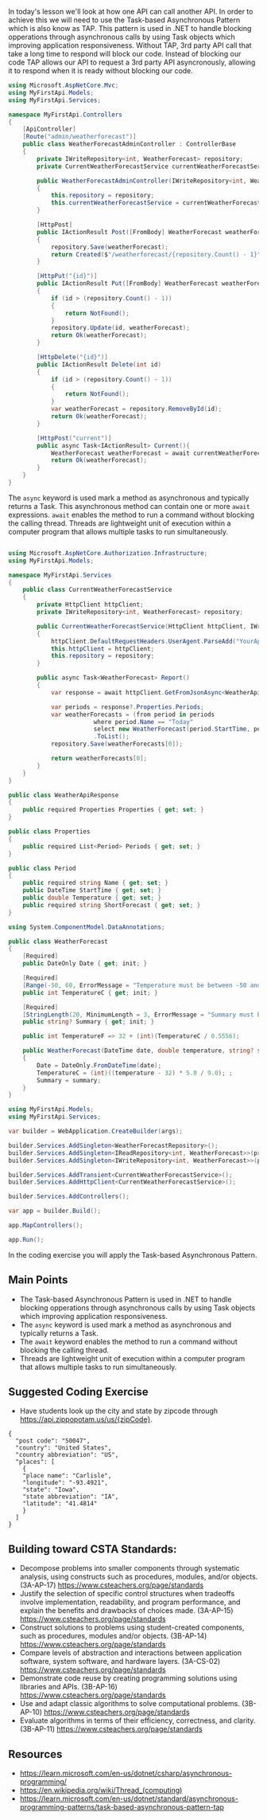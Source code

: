 In today's lesson we'll look at how one API can call another API.  In order to achieve this we will need to use the Task-based Asynchronous Pattern which is also know as TAP.  This pattern is used in .NET to handle blocking opperations through asynchronous calls by using Task objects which improving application responsiveness.  Without TAP, 3rd party API call that take a long time to respond will block our code.  Instead of blocking our code TAP allows our API to request a 3rd party API asyncronously, allowing it to respond when it is ready without blocking our code.  


``` cs
using Microsoft.AspNetCore.Mvc;
using MyFirstApi.Models;
using MyFirstApi.Services;

namespace MyFirstApi.Controllers
{
    [ApiController]
    [Route("admin/weatherforecast")]
    public class WeatherForecastAdminController : ControllerBase
    {
        private IWriteRepository<int, WeatherForecast> repository;
        private CurrentWeatherForecastService currentWeatherForecastService;

        public WeatherForecastAdminController(IWriteRepository<int, WeatherForecast> repository, CurrentWeatherForecastService currentWeatherForecastService)
        {
            this.repository = repository;
            this.currentWeatherForecastService = currentWeatherForecastService;
        }

        [HttpPost]
        public IActionResult Post([FromBody] WeatherForecast weatherForecast)
        {
            repository.Save(weatherForecast);
            return Created($"/weatherforecast/{repository.Count() - 1}", weatherForecast);
        }

        [HttpPut("{id}")]
        public IActionResult Put([FromBody] WeatherForecast weatherForecast, [FromRoute] int id)
        {
            if (id > (repository.Count() - 1))
            {
                return NotFound();
            }
            repository.Update(id, weatherForecast);
            return Ok(weatherForecast);
        }

        [HttpDelete("{id}")]
        public IActionResult Delete(int id)
        {
            if (id > (repository.Count() - 1))
            {
                return NotFound();
            }
            var weatherForecast = repository.RemoveById(id);
            return Ok(weatherForecast);
        }

        [HttpPost("current")]
        public async Task<IActionResult> Current(){
            WeatherForecast weatherForecast = await currentWeatherForecastService.Report();
            return Ok(weatherForecast);
        }
    }
}
```
The `async` keyword is used mark a method as asynchronous and typically returns a Task.
This asynchronous method can contain one or more `await` expressions. `await` enables the method to run a command without blocking the calling thread.
Threads are lightweight unit of execution within a computer program that allows multiple tasks to run simultaneously.
``` cs

using Microsoft.AspNetCore.Authorization.Infrastructure;
using MyFirstApi.Models;

namespace MyFirstApi.Services
{
    public class CurrentWeatherForecastService
    {
        private HttpClient httpClient;
        private IWriteRepository<int, WeatherForecast> repository;

        public CurrentWeatherForecastService(HttpClient httpClient, IWriteRepository<int, WeatherForecast> repository)
        {
            httpClient.DefaultRequestHeaders.UserAgent.ParseAdd("YourAppName/1.0");
            this.httpClient = httpClient;
            this.repository = repository;
        }

        public async Task<WeatherForecast> Report()
        {
            var response = await httpClient.GetFromJsonAsync<WeatherApiResponse>("https://api.weather.gov/gridpoints/DMX/73,49/forecast");

            var periods = response?.Properties.Periods;
            var weatherForecasts = (from period in periods
                        where period.Name == "Today"
                        select new WeatherForecast(period.StartTime, period.Temperature, period.ShortForecast))
                        .ToList();
            repository.Save(weatherForecasts[0]);

            return weatherForecasts[0];
        }
    }
}

public class WeatherApiResponse
{
    public required Properties Properties { get; set; }
}

public class Properties
{
    public required List<Period> Periods { get; set; }
}

public class Period
{
    public required string Name { get; set; }
    public DateTime StartTime { get; set; }
    public double Temperature { get; set; }
    public required string ShortForecast { get; set; }
}
```

``` cs
using System.ComponentModel.DataAnnotations;

public class WeatherForecast
{
    [Required]
    public DateOnly Date { get; init; }

    [Required]
    [Range(-50, 60, ErrorMessage = "Temperature must be between -50 and 60 degrees Celsius.")]
    public int TemperatureC { get; init; }

    [Required]
    [StringLength(20, MinimumLength = 3, ErrorMessage = "Summary must be between 3 and 20 characters.")]
    public string? Summary { get; init; }

    public int TemperatureF => 32 + (int)(TemperatureC / 0.5556);

    public WeatherForecast(DateTime date, double temperature, string? summary)
    {
        Date = DateOnly.FromDateTime(date);
        TemperatureC = (int)((temperature - 32) * 5.0 / 9.0); ;
        Summary = summary;
    }
}

```

``` cs
using MyFirstApi.Models;
using MyFirstApi.Services;

var builder = WebApplication.CreateBuilder(args);

builder.Services.AddSingleton<WeatherForecastRepository>();
builder.Services.AddSingleton<IReadRepository<int, WeatherForecast>>(provider => provider.GetRequiredService<WeatherForecastRepository>());
builder.Services.AddSingleton<IWriteRepository<int, WeatherForecast>>(provider => provider.GetRequiredService<WeatherForecastRepository>());

builder.Services.AddTransient<CurrentWeatherForecastService>();
builder.Services.AddHttpClient<CurrentWeatherForecastService>();

builder.Services.AddControllers();

var app = builder.Build();

app.MapControllers();

app.Run();

```

In the coding exercise you will apply the Task-based Asynchronous Pattern.

## Main Points
- The Task-based Asynchronous Pattern is used in .NET to handle blocking opperations through asynchronous calls by using Task objects which improving application responsiveness.
- The `async` keyword is used mark a method as asynchronous and typically returns a Task.
- The `await` keyword enables the method to run a command without blocking the calling thread.
- Threads are lightweight unit of execution within a computer program that allows multiple tasks to run simultaneously.

## Suggested Coding Exercise
- Have students look up the city and state by zipcode through https://api.zippopotam.us/us/{zipCode}.

```
{
  "post code": "50047",
  "country": "United States",
  "country abbreviation": "US",
  "places": [
    {
    "place name": "Carlisle",
    "longitude": "-93.4921",
    "state": "Iowa",
    "state abbreviation": "IA",
    "latitude": "41.4814"
    }
  ]
}
```
## Building toward CSTA Standards:
- Decompose problems into smaller components through systematic analysis, using constructs such as procedures, modules, and/or objects. (3A-AP-17) https://www.csteachers.org/page/standards
- Justify the selection of specific control structures when tradeoffs involve implementation, readability, and program performance, and explain the benefits and drawbacks of choices made. (3A-AP-15) https://www.csteachers.org/page/standards
- Construct solutions to problems using student-created components, such as procedures, modules and/or objects. (3B-AP-14) https://www.csteachers.org/page/standards
- Compare levels of abstraction and interactions between application software, system software, and hardware layers. (3A-CS-02) https://www.csteachers.org/page/standards
- Demonstrate code reuse by creating programming solutions using libraries and APIs. (3B-AP-16) https://www.csteachers.org/page/standards
- Use and adapt classic algorithms to solve computational problems. (3B-AP-10) https://www.csteachers.org/page/standards
- Evaluate algorithms in terms of their efficiency, correctness, and clarity. (3B-AP-11) https://www.csteachers.org/page/standards

## Resources
- https://learn.microsoft.com/en-us/dotnet/csharp/asynchronous-programming/
- https://en.wikipedia.org/wiki/Thread_(computing)
- https://learn.microsoft.com/en-us/dotnet/standard/asynchronous-programming-patterns/task-based-asynchronous-pattern-tap
